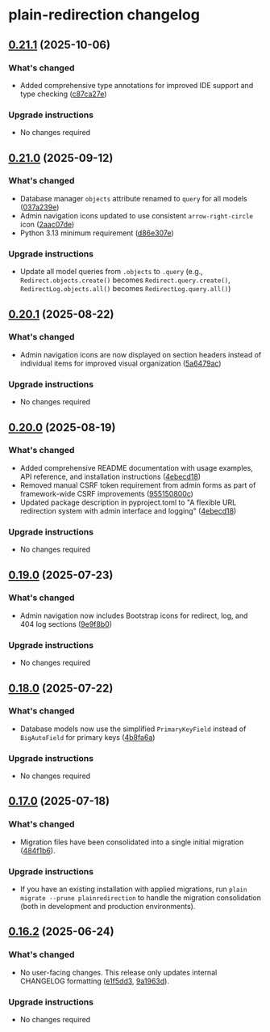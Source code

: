 # plain-redirection changelog

## [0.21.1](https://github.com/dropseed/plain/releases/plain-redirection@0.21.1) (2025-10-06)

### What's changed

- Added comprehensive type annotations for improved IDE support and type checking ([c87ca27e](https://github.com/dropseed/plain/commit/c87ca27e))

### Upgrade instructions

- No changes required

## [0.21.0](https://github.com/dropseed/plain/releases/plain-redirection@0.21.0) (2025-09-12)

### What's changed

- Database manager `objects` attribute renamed to `query` for all models ([037a239e](https://github.com/dropseed/plain/commit/037a239e))
- Admin navigation icons updated to use consistent `arrow-right-circle` icon ([2aac07de](https://github.com/dropseed/plain/commit/2aac07de))
- Python 3.13 minimum requirement ([d86e307e](https://github.com/dropseed/plain/commit/d86e307e))

### Upgrade instructions

- Update all model queries from `.objects` to `.query` (e.g., `Redirect.objects.create()` becomes `Redirect.query.create()`, `RedirectLog.objects.all()` becomes `RedirectLog.query.all()`)

## [0.20.1](https://github.com/dropseed/plain/releases/plain-redirection@0.20.1) (2025-08-22)

### What's changed

- Admin navigation icons are now displayed on section headers instead of individual items for improved visual organization ([5a6479ac](https://github.com/dropseed/plain/commit/5a6479ac))

### Upgrade instructions

- No changes required

## [0.20.0](https://github.com/dropseed/plain/releases/plain-redirection@0.20.0) (2025-08-19)

### What's changed

- Added comprehensive README documentation with usage examples, API reference, and installation instructions ([4ebecd18](https://github.com/dropseed/plain/commit/4ebecd18))
- Removed manual CSRF token requirement from admin forms as part of framework-wide CSRF improvements ([955150800c](https://github.com/dropseed/plain/commit/955150800c))
- Updated package description in pyproject.toml to "A flexible URL redirection system with admin interface and logging" ([4ebecd18](https://github.com/dropseed/plain/commit/4ebecd18))

### Upgrade instructions

- No changes required

## [0.19.0](https://github.com/dropseed/plain/releases/plain-redirection@0.19.0) (2025-07-23)

### What's changed

- Admin navigation now includes Bootstrap icons for redirect, log, and 404 log sections ([9e9f8b0](https://github.com/dropseed/plain/commit/9e9f8b0))

### Upgrade instructions

- No changes required

## [0.18.0](https://github.com/dropseed/plain/releases/plain-redirection@0.18.0) (2025-07-22)

### What's changed

- Database models now use the simplified `PrimaryKeyField` instead of `BigAutoField` for primary keys ([4b8fa6a](https://github.com/dropseed/plain/commit/4b8fa6a))

### Upgrade instructions

- No changes required

## [0.17.0](https://github.com/dropseed/plain/releases/plain-redirection@0.17.0) (2025-07-18)

### What's changed

- Migration files have been consolidated into a single initial migration ([484f1b6](https://github.com/dropseed/plain/commit/484f1b6)).

### Upgrade instructions

- If you have an existing installation with applied migrations, run `plain migrate --prune plainredirection` to handle the migration consolidation (both in development and production environments).

## [0.16.2](https://github.com/dropseed/plain/releases/plain-redirection@0.16.2) (2025-06-24)

### What's changed

- No user-facing changes. This release only updates internal CHANGELOG formatting ([e1f5dd3](https://github.com/dropseed/plain/commit/e1f5dd3), [9a1963d](https://github.com/dropseed/plain/commit/9a1963d)).

### Upgrade instructions

- No changes required
